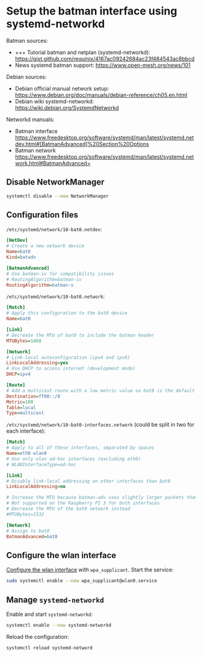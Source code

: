 # Setup the batman interface using systemd-networkd

Batman sources:

- +++ Tutorial batman and netplan (systemd-networkd): <https://gist.github.com/requinix/4167ac09242684ac23f484543ac8bbcd>
- News systemd batman support: <https://www.open-mesh.org/news/101>

Debian sources:

- Debian official manual network setup: <https://www.debian.org/doc/manuals/debian-reference/ch05.en.html>
- Debian wiki systemd-networkd: <https://wiki.debian.org/SystemdNetworkd>

Networkd manuals:

- Batman interface <https://www.freedesktop.org/software/systemd/man/latest/systemd.netdev.html#[BatmanAdvanced]%20Section%20Options>
- Batman network <https://www.freedesktop.org/software/systemd/man/latest/systemd.network.html#BatmanAdvanced=>

## Disable NetworkManager

```bash
systemctl disable --now NetworkManager
```

## Configuration files

`/etc/systemd/network/10-bat0.netdev`:

```ini
[NetDev]
# Create a new network device
Name=bat0
Kind=batadv

[BatmanAdvanced]
# Use batman-iv for compatibility issues
# RoutingAlgorithm=batman-iv
RoutingAlgorithm=batman-v
```

`/etc/systemd/network/10-bat0.network`:

```ini
[Match]
# Apply this configuration to the bat0 device
Name=bat0

[Link]
# Decreate the MTU of bat0 to include the batman header
MTUBytes=1468

[Network]
# Link-local autoconfiguration (ipv4 and ipv6)
LinkLocalAddressing=yes
# Use DHCP to access internet (development mode)
DHCP=ipv4

[Route]
# Add a multicast route with a low metric value so bat0 is the default
Destination=ff00::/8
Metric=100
Table=local
Type=multicast
```

`/etc/systemd/network/10-bat0-interfaces.network` (could be split in two for each interface):

```ini
[Match]
# Apply to all of these interfaces, separated by spaces
Name=eth0 wlan0
# Use only wlan ad-hoc interfaces (excluding eth0)
# WLANInterfaceType=ad-hoc

[Link]
# Disable link-local addressing on other interfaces than bat0
LinkLocalAddressing=no

# Increase the MTU because batman-adv uses slightly larger packets than normal
# Not supported on the Raspberry PI 3 for both interfaces
# Decrease the MTU of the bat0 network instead
#MTUBytes=1532

[Network]
# Assign to bat0
BatmanAdvanced=bat0
```

## Configure the wlan interface

[Configure the wlan interface](./wpa_supplicant.md) with `wpa_supplicant`. Start the service:

```bash
sudo systemctl enable --now wpa_supplicant@wlan0.service
```

## Manage `systemd-networkd`

Enable and start `systemd-networkd`:

```bash
systemctl enable --now systemd-networkd
```

Reload the configuration:

```bash
systemctl reload systemd-netword
```
